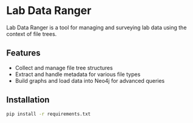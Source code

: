 # Lab Data Ranger

Lab Data Ranger is a tool for managing and surveying lab data using the context of file trees.

## Features

- Collect and manage file tree structures
- Extract and handle metadata for various file types
- Build graphs and load data into Neo4j for advanced queries

## Installation

```bash
pip install -r requirements.txt
